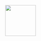 <div id="header" align="center">
  <img = src="https://i.giphy.com/media/v1.Y2lkPTc5MGI3NjExejdrZm1hMDF5ZGU3NWVjYzE1dGgyOTVreDczYncybzk3a281NmcybSZlcD12MV9pbnRlcm5hbF9naWZfYnlfaWQmY3Q9Zw/QDjpIL6oNCVZ4qzGs7/giphy.gif" width="100"/>
</div>
